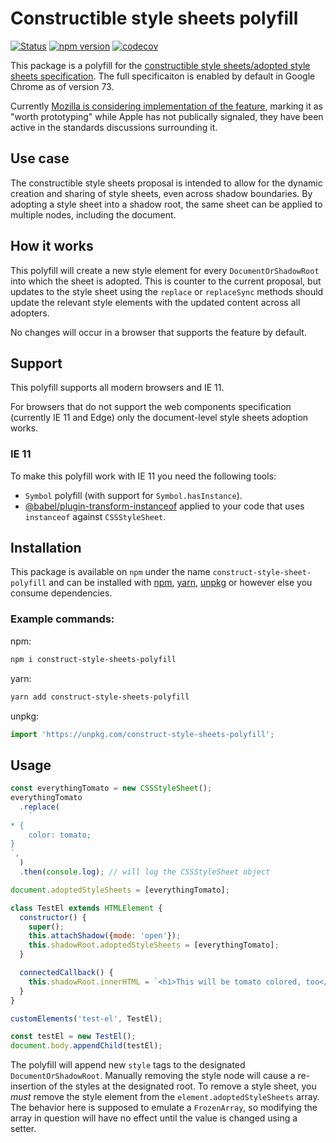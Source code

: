 # Constructible style sheets polyfill

[![Status](https://api.travis-ci.org/calebdwilliams/construct-style-sheets.svg?branch=master)](https://travis-ci.org/calebdwilliams/construct-style-sheets)
[![npm version](https://img.shields.io/npm/v/construct-style-sheets-polyfill.svg?style=flat)](https://npmjs.org/package/construct-style-sheets-polyfill 'View this project on npm')
[![codecov](https://codecov.io/gh/calebdwilliams/construct-style-sheets/branch/master/graph/badge.svg)](https://codecov.io/gh/calebdwilliams/construct-style-sheets)

This package is a polyfill for the [constructible style sheets/adopted style sheets specification](https://github.com/WICG/construct-stylesheets/blob/gh-pages/explainer.md). The full specificaiton is enabled by default in Google Chrome as of version 73.

Currently [Mozilla is considering implementation of the feature](https://github.com/mozilla/standards-positions/issues/103), marking it as "worth prototyping" while Apple has not publically signaled, they have been active in the standards discussions surrounding it.

## Use case

The constructible style sheets proposal is intended to allow for the dynamic
creation and sharing of style sheets, even across shadow boundaries. By adopting
a style sheet into a shadow root, the same sheet can be applied to multiple
nodes, including the document.

## How it works

This polyfill will create a new style element for every `DocumentOrShadowRoot`
into which the sheet is adopted. This is counter to the current proposal, but
updates to the style sheet using the `replace` or `replaceSync` methods should
update the relevant style elements with the updated content across all adopters.

No changes will occur in a browser that supports the feature by default.

## Support

This polyfill supports all modern browsers and IE 11.

For browsers that do not support the web components specification (currently
IE 11 and Edge) only the document-level style sheets adoption works.

### IE 11

To make this polyfill work with IE 11 you need the following tools:
- `Symbol` polyfill (with support for `Symbol.hasInstance`).
- [@babel/plugin-transform-instanceof](https://www.npmjs.com/package/@babel/plugin-transform-instanceof)
applied to your code that uses `instanceof` against `CSSStyleSheet`.

## Installation
This package is available on `npm` under the name `construct-style-sheet-polyfill`
and can be installed with [npm](https://docs.npmjs.com/getting-started),
[yarn](https://yarnpkg.com/en/docs/getting-started), [unpkg](https://unpkg.com)
or however else you consume dependencies.

### Example commands: 

npm:
```bash
npm i construct-style-sheets-polyfill
```

yarn:
```bash
yarn add construct-style-sheets-polyfill
```

unpkg:
```javascript
import 'https://unpkg.com/construct-style-sheets-polyfill';
```

## Usage

```javascript
const everythingTomato = new CSSStyleSheet();
everythingTomato
  .replace(
    `
* {
    color: tomato;
}
`,
  )
  .then(console.log); // will log the CSSStyleSheet object

document.adoptedStyleSheets = [everythingTomato];

class TestEl extends HTMLElement {
  constructor() {
    super();
    this.attachShadow({mode: 'open'});
    this.shadowRoot.adoptedStyleSheets = [everythingTomato];
  }

  connectedCallback() {
    this.shadowRoot.innerHTML = `<h1>This will be tomato colored, too</h1>`;
  }
}

customElements('test-el', TestEl);

const testEl = new TestEl();
document.body.appendChild(testEl);
```

The polyfill will append new `style` tags to the designated `DocumentOrShadowRoot`.
Manually removing the style node will cause a re-insertion of the styles at the
designated root. To remove a style sheet, you _must_ remove the style element
from the `element.adoptedStyleSheets` array. The behavior here is supposed to
emulate a `FrozenArray`, so modifying the array in question will have no effect
until the value is changed using a setter.

